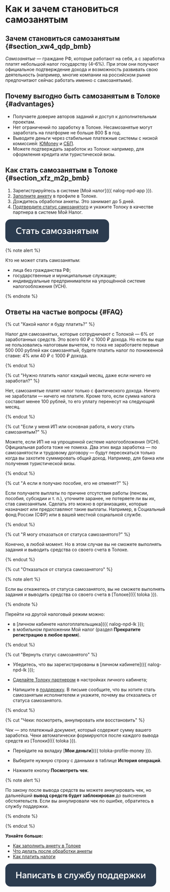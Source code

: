 # Как и зачем становиться самозанятым

## Зачем становиться самозанятым {#section_xw4_qdp_bmb}

_Самозанятые_ — граждане РФ, которые работают на себя, а с заработка платят небольшой налог государству (4–6%). При этом они получают официальное подтверждение дохода и возможность развивать свою деятельность (например, многие компании на российском рынке предпочитают сейчас работать именно с самозанятыми).

## Почему выгодно быть самозанятым в Толоке {#advantages}

- Получаете доверие авторов заданий и доступ к дополнительным проектам.
- Нет ограничений по заработку в Толоке. Несамозанятые могут заработать на платформе не больше 800 $ в год.
- Выводите деньги через стабильные платежные системы с низкой комиссией: [ЮMoney](../pay/yoomoney.md) и [СБП](../pay/sbp.md).
- Можете подтверждать заработок из Толоки: например, для оформления кредита или туристической визы.

## Как стать самозанятым в Толоке {#section_xfz_m2p_bmb}

1. Зарегистрируйтесь в системе [Мой налог]({{ nalog-npd-app }}).
1. [Заполните анкету](send-request.md) в профиле в Толоке.
1. Дождитесь обработки анкеты. Это занимает до 5 дней.
1. [Подтвердите статус самозанятого](accept-status.md) и укажите Толоку в качестве партнера в системе Мой Налог.

[![](../assets/buttons/self-employed.svg)](https://toloka.yandex.ru/profile)

{% note alert %}

Кто не может стать самозанятым:

- лица без гражданства РФ;
- государственные и муниципальные служащие;
- индивидуальные предприниматели на упрощённой системе налогообложения (УСН).

{% endnote %}

## Ответы на частые вопросы {#FAQ}

{% cut "Какой налог я буду платить?" %}

Налог для самозанятых, которые сотрудничают с Толокой — 6% от заработанных средств. Это всего 60 ₽ с 1000 ₽ дохода. Но если вы еще не пользовались налоговым вычетом, то пока не заработаете первые 500 000 рублей как самозанятый, будете платить налог по пониженной ставке: 4% или 40 ₽ с 1000 ₽ дохода.

{% endcut %}

{% cut "Нужно платить налог каждый месяц, даже если ничего не заработал?" %}

Нет, самозанятые платят налог только с фактического дохода. Ничего не заработали — ничего не платите. Кроме того, если сумма налога составит менее 100 рублей, то его уплату перенесут на следующий месяц.

{% endcut %}

{% cut "Если у меня ИП или основная работа, я могу стать самозанятым?" %}

Можете, если ИП не на упрощенной системе налогообложения (УСН). Официальная работа тоже не помеха. Два этих вида заработка — по самозанятости и трудовому договору — будут пересекаться только когда вы захотите суммировать общий доход. Например, для банка или получения туристической визы.

{% endcut %}

{% cut "А если я получаю пособие, его не отменят?" %}

Если получаете выплаты по причине отсутствия работы (пенсии, пособия, субсидии и т. п.), уточните заранее, не потеряете ли вы их, став самозанятым. Сделать это можно в организациях, которые назначают или предоставляют такие выплаты. Например, в Социальный фонд России (СФР) или в вашей местной социальной службе.

{% endcut %}

{% cut "Я могу отказаться от статуса самозанятого?" %}

Конечно, в любой момент. Но в этом случае вы не сможете выполнять задания и выводить средства со своего счета в Толоке.

{% endcut %}

{% cut "Отказаться от статуса самозанятого" %}

{% note alert %}

Если вы откажетесь от статуса самозанятого, вы не сможете выполнять задания и выводить средства со своего счета в [Толоке]({{ toloka }}).

{% endnote %}

Перейти на другой налоговый режим можно:

- в [личном кабинете налогоплательщика]({{ nalog-npd-lk }});
- в мобильном приложении Мой налог (раздел **Прекратите регистрацию в любое время**).

{% endcut %}

{% cut "Вернуть статус самозанятого" %}

  * Убедитесь, что вы зарегистрированы в [личном кабинете]({{ nalog-npd-lk }});

  * [Сделайте Толоку партнером](../self-employed/accept-status.md#section_f3t_j4p_bmb) в настройках личного кабинета;

  * Напишите в [поддержку](../troubleshooting/support.md). В письме сообщите, что вы хотите стать самозанятым исполнителем и укажите, почему вы отказались от статуса самозанятого.

{% endcut %}

{% cut "Чеки: посмотреть, аннулировать или восстановить" %}

_Чек_ — это платежный документ, который содержит сумму вашего заработка. Чеки автоматически формируются после каждого вывода средств из [Толоки]({{ toloka }}).

  * Перейдите на вкладку [**Мои деньги**]({{ toloka-profile-money }}).

  * Выберите нужную строку с данными в таблице **История операций**.

  * Нажмите кнопку **Посмотреть чек**.

{% note alert %}

По закону после вывода средств вы можете аннулировать чек, но дальнейший **вывод средств будет заблокирован** до выяснения обстоятельств. Если вы аннулировали чек по ошибке, обратитесь в службу поддержки.

{% endnote %}

{% endcut %}


**Узнайте больше:**

- [Как заполнить анкету в Толоке](send-request.md)
- [Что делать после обработки анкеты](accept-status.md)
- [Как платить налоги](pay-taxes.md)

[![](../assets/buttons/contact-support.svg)](../troubleshooting/troubleshooting.md#self-employed)
